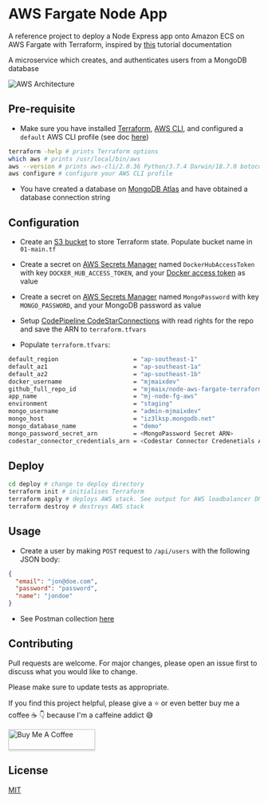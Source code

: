 # AWS Fargate Node App

A reference project to deploy a Node Express app onto Amazon ECS on AWS Fargate with Terraform, inspired by [this](https://dev.to/txheo/a-guide-to-provisioning-aws-ecs-fargate-using-terraform-1joo) tutorial documentation

A microservice which creates, and authenticates users from a MongoDB database

![AWS Architecture](img/aws-node-ecs2.JPG)

## Pre-requisite

- Make sure you have installed [Terraform](https://learn.hashicorp.com/tutorials/terraform/install-cli), [AWS CLI](https://docs.aws.amazon.com/cli/latest/userguide/install-cliv2-mac.html#cliv2-mac-prereq), and configured a `default` AWS CLI profile (see doc [here](https://docs.aws.amazon.com/cli/latest/userguide/cli-configure-quickstart.html#cli-configure-quickstart-profiles))

```bash
terraform -help # prints Terraform options
which aws # prints /usr/local/bin/aws
aws --version # prints aws-cli/2.0.36 Python/3.7.4 Darwin/18.7.0 botocore/2.0.0
aws configure # configure your AWS CLI profile
```

- You have created a database on [MongoDB Atlas](https://www.mongodb.com/cloud/atlas) and have obtained a database connection string

## Configuration

- Create an [S3 bucket](https://www.terraform.io/docs/language/settings/backends/s3.html) to store Terraform state. Populate bucket name in `01-main.tf`

- Create a secret on [AWS Secrets Manager](https://aws.amazon.com/secrets-manager/) named `DockerHubAccessToken` with key `DOCKER_HUB_ACCESS_TOKEN`, and your [Docker access token](https://docs.docker.com/docker-hub/access-tokens/) as value

- Create a secret on [AWS Secrets Manager](https://aws.amazon.com/secrets-manager/) named `MongoPassword` with key `MONGO_PASSWORD`, and your MongoDB password as value

- Setup [CodePipeline CodeStarConnections](https://docs.aws.amazon.com/codepipeline/latest/userguide/update-github-action-connections.html) with read rights for the repo and save the ARN to `terraform.tfvars`

- Populate `terraform.tfvars`:

```bash
default_region                     = "ap-southeast-1"
default_az1                        = "ap-southeast-1a"
default_az2                        = "ap-southeast-1b"
docker_username                    = "mjmaixdev"
github_full_repo_id                = "mjmaix/node-aws-fargate-terraform"
app_name                           = "mj-node-fg-aws"
environment                        = "staging"
mongo_username                     = "admin-mjmaixdev"
mongo_host                         = "iz3lksp.mongodb.net"
mongo_database_name                = "demo"
mongo_password_secret_arn          = <MongoPassword Secret ARN>
codestar_connector_credentials_arn = <Codestar Connector Credenetials ARN>

```

## Deploy

```bash
cd deploy # change to deploy directory
terraform init # initialises Terraform
terraform apply # deploys AWS stack. See output for AWS loadbalancer DNS name
terraform destroy # destroys AWS stack
```

## Usage

- Create a user by making `POST` request to `/api/users` with the following JSON body:

```json
{
  "email": "jon@doe.com",
  "password": "password",
  "name": "jondoe"
}
```

- See Postman collection [here](https://www.getpostman.com/collections/471ace71d8c991681342)

## Contributing

Pull requests are welcome. For major changes, please open an issue first to discuss what you would like to change.

Please make sure to update tests as appropriate.

If you find this project helpful, please give a :star: or even better buy me a coffee :coffee: :point_down: because I'm a caffeine addict :sweat_smile:

<a href="https://www.buymeacoffee.com/matlau" target="_blank"><img src="https://www.buymeacoffee.com/assets/img/custom_images/orange_img.png" alt="Buy Me A Coffee" style="height: 41px !important;width: 174px !important;box-shadow: 0px 3px 2px 0px rgba(190, 190, 190, 0.5) !important;-webkit-box-shadow: 0px 3px 2px 0px rgba(190, 190, 190, 0.5) !important;" ></a>

## License

[MIT](https://choosealicense.com/licenses/mit/)
